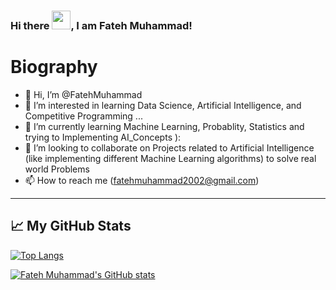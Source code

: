 ### Hi there <img src="https://raw.githubusercontent.com/MartinHeinz/MartinHeinz/master/wave.gif" width="30px">, I am Fateh Muhammad!

# Biography
- 👋 Hi, I’m @FatehMuhammad
- 👀 I’m interested in learning Data Science, Artificial Intelligence, and Competitive Programming ...
- 🌱 I’m currently learning Machine Learning, Probablity, Statistics and trying to Implementing AI_Concepts ):
- 💞️ I’m looking to collaborate on Projects related to Artificial Intelligence (like implementing different Machine Learning algorithms) to solve real world Problems
- 📫 How to reach me (fatehmuhammad2002@gmail.com)

<!---
FatehMuhammad/FatehMuhammad is a ✨ special ✨ repository because its `README.md` (this file) appears on your GitHub profile.
You can click the Preview link to take a look at your changes.
--->
 
---

## &#x1f4c8; My GitHub Stats

[![Top Langs](https://github-readme-stats.vercel.app/api/top-langs/?username=<github.com/FatehMuhammad>&hide=java,html,css&theme=radical)](https://github.com/anuraghazra/github-readme-stats)

[![Fateh Muhammad's GitHub stats](https://github-readme-stats.vercel.app/api?username=<github.com/FatehMuhammad>&theme=radical)](https://github.com/anuraghazra/github-readme-stats)

